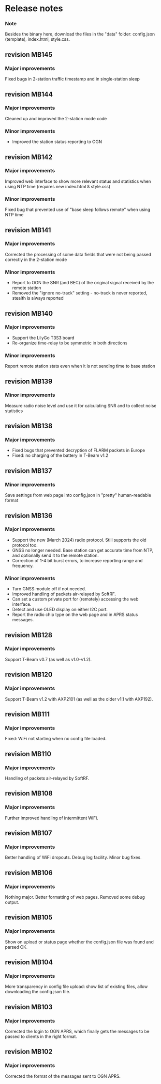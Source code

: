 # Release notes

### Note

Besides the binary here, download the files in the "data" folder: config.json (template), index.html, style.css.


## revision MB145

### Major improvements

Fixed bugs in 2-station traffic timestamp and in single-station sleep


## revision MB144

### Major improvements

Cleaned up and improved the 2-station mode code

### Minor improvements

* Improved the station status reporting to OGN


## revision MB142

### Major improvements

Improved web interface to show more relevant status and statistics when using NTP time (requires new index.html & style.css)

### Minor improvements

Fixed bug that prevented use of "base sleep follows remote" when using NTP time


## revision MB141

### Major improvements

Corrected the processing of some data fields that were not being passed correctly in the 2-station mode

### Minor improvements

* Report to OGN the SNR (and BEC) of the original signal received by the remote station
* Removed the "ignore no-track" setting - no-track is never reported, stealth is always reported


## revision MB140

### Major improvements

* Support the LilyGo T3S3 board
* Re-organize time-relay to be symmetric in both directions
 
### Minor improvements

Report remote station stats even when it is not sending time to base station


## revision MB139

### Minor improvements

Measure radio noise level and use it for calculating SNR and to collect noise statistics


## revision MB138

### Major improvements
* Fixed bugs that prevented decryption of FLARM packets in Europe
* Fixed: no charging of the battery in T-Beam v1.2


## revision MB137

### Minor improvements

Save settings from web page into config.json in "pretty" human-readable format


## revision MB136

### Major improvements
* Support the new (March 2024) radio protocol.  Still supports the old protocol too.
* GNSS no longer needed.  Base station can get accurate time from NTP, and optionally send it to the remote station.
* Correction of 1-4 bit burst errors, to increase reporting range and frequency.

### Minor improvements
* Turn GNSS module off if not needed.
* Improved handling of packets air-relayed by SoftRF.
* Can set a custom private port for (remotely) accessing the web interface.
* Detect and use OLED display on either I2C port.
* Report the radio chip type on the web page and in APRS status messages.


## revision MB128

### Major improvements

Support T-Beam v0.7 (as well as v1.0-v1.2).


## revision MB120

### Major improvements

Support T-Beam v1.2 with AXP2101 (as well as the older v1.1 with AXP192).


## revision MB111

### Major improvements

Fixed: WiFi not starting when no config file loaded.


## revision MB110

### Major improvements

Handling of packets air-relayed by SoftRF.


## revision MB108

### Major improvements

Further improved handling of intermittent WiFi.


## revision MB107

### Major improvements

Better handling of WiFi dropouts.  Debug log facility.  Minor bug fixes.


## revision MB106

### Major improvements

Nothing major.  Better formatting of web pages.  Removed some debug output.


## revision MB105

### Major improvements

Show on upload or status page whether the config.json file was found and parsed OK.


## revision MB104

### Major improvements

More transparency in config file upload: show list of existing files, allow downloading the config.json file.


## revision MB103

### Major improvements

Corrected the login to OGN APRS, which finally gets the messages to be passed to clients in the right format.


## revision MB102

### Major improvements

Corrected the format of the messages sent to OGN APRS.

